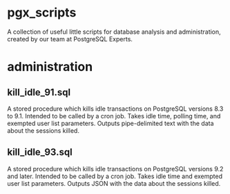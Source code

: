 pgx_scripts
===========

A collection of useful little scripts for database analysis and administration, created by our team at PostgreSQL Experts.

administration
==============

kill_idle_91.sql
----------------

A stored procedure which kills idle transactions on PostgreSQL versions 8.3 to 9.1.  Intended to be called by a cron job.  Takes idle time, polling time, and exempted user list parameters.  Outputs pipe-delimited text with the data about the sessions killed.

kill_idle_93.sql
----------------

A stored procedure which kills idle transactions on PostgreSQL versions 9.2 and later.  Intended to be called by a cron job.  Takes idle time and exempted user list parameters.  Outputs JSON with the data about the sessions killed.